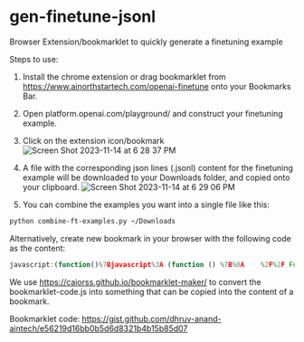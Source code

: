 # gen-finetune-jsonl
Browser Extension/bookmarklet to quickly generate a finetuning example

Steps to use:
1. Install the chrome extension or drag bookmarklet from https://www.ainorthstartech.com/openai-finetune onto your Bookmarks Bar.

2. Open platform.openai.com/playground/ and construct your finetuning example.
3. Click on the extension icon/bookmark
![Screen Shot 2023-11-14 at 6 28 37 PM](https://github.com/AI-Northstar-Tech/gen-finetune-jsonl/assets/105786647/d20686d1-1c52-4b16-b34d-4216fc5821c2)
4. A file with the corresponding json lines (.jsonl) content for the finetuning example will be downloaded to your Downloads folder, and copied onto your clipboard.
![Screen Shot 2023-11-14 at 6 29 06 PM](https://github.com/AI-Northstar-Tech/gen-finetune-jsonl/assets/105786647/6f173d3a-5add-482b-8f74-3e464198776b)
5. You can combine the examples you want into a single file like this:
```bash
python combine-ft-examples.py ~/Downloads
```

Alternatively, create new bookmark in your browser with the following code as the content:
```js
javascript:(function()%7Bjavascript%3A (function () %7B%0A    %2F%2F Function to display a toast message%0A    function showToast(message) %7B%0A        var toast %3D document.createElement('div')%3B%0A        toast.textContent %3D message%3B%0A        Object.assign(toast.style%2C %7B%0A            position%3A 'fixed'%2C%0A            bottom%3A '20px'%2C%0A            left%3A '50%25'%2C%0A            transform%3A 'translateX(-50%25)'%2C%0A            backgroundColor%3A 'black'%2C%0A            color%3A 'white'%2C%0A            padding%3A '10px'%2C%0A            borderRadius%3A '5px'%2C%0A            zIndex%3A '1000'%2C%0A            fontSize%3A '14px'%0A        %7D)%3B%0A        document.body.appendChild(toast)%3B%0A        setTimeout(function () %7B document.body.removeChild(toast)%3B %7D%2C 3000)%3B%0A    %7D%0A%0A    console.log('Checking URL...')%3B%0A    %2F%2F Check the URL%0A    if (window.location.href.startsWith('https%3A%2F%2Fplatform.openai.com%2Fplayground')) %7B%0A        console.log('URL is correct.')%3B%0A        %2F%2F Select the button with XPath%0A        var xpath %3D "%2F%2Fbutton%5Bcontains(.%2C 'View code')%5D"%3B%0A        var viewCodeButton %3D document.evaluate(xpath%2C document%2C null%2C XPathResult.FIRST_ORDERED_NODE_TYPE%2C null).singleNodeValue%3B%0A%0A        if (viewCodeButton) %7B%0A            console.log('View code button found.')%3B%0A            viewCodeButton.click()%3B%0A%0A            setTimeout(function () %7B%0A                var modalContent %3D document.querySelector('.modal-body')%3B%0A                if (modalContent) %7B%0A                    console.log('Modal content found.')%3B%0A                    %2F%2F Select JSON in the dropdown%0A                    var select %3D document.querySelector('.code-sample-select.api-code-lang-select')%3B%0A                    if (select) %7B%0A                        console.log('Dropdown found.')%3B%0A                        select.value %3D 'json'%3B%0A                        var event %3D new Event('change'%2C %7B bubbles%3A true %7D)%3B%0A                        select.dispatchEvent(event)%3B%0A                    %7D%0A%0A                    var text %3D modalContent.innerText%3B%0A                    %2F%2F find first %7B and last %7D%0A                    var jsonPart %3D text.substring(text.indexOf('%7B')%2C text.lastIndexOf('%7D') %2B 1)%3B%0A                    jsonPart %3D JSON.parse(jsonPart)%3B%0A                    %2F%2F stringify the messages array%0A                    var messages %3D JSON.stringify(jsonPart%5B'messages'%5D)%3B%0A                    console.log('messages'%2C messages)%3B%0A                    %2F%2F formattedContent is a JSON object with a messages array as value for the key "messages"%0A                    var formattedContent %3D JSON.stringify(%7B "messages"%3A JSON.parse(messages) %7D)%3B%0A                    %2F%2F minify the JSON%0A                    console.log(JSON.parse(formattedContent))%3B%0A%0A                    var textArea %3D document.createElement('textarea')%3B%0A                    textArea.value %3D formattedContent%3B%0A                    document.body.appendChild(textArea)%3B%0A                    textArea.select()%3B%0A                    navigator.clipboard.writeText(textArea.value)%0A                        .then(() %3D> %7B%0A                            console.log('Content copied to clipboard.')%3B%0A                            document.body.removeChild(textArea)%3B%0A                            showToast('Finetune example was copied to clipboard')%3B%0A                            %2F%2F Dismiss the modal%0A                            var closeButton %3D document.querySelector('.modal-footer button')%3B%0A                            if (closeButton) closeButton.click()%3B%0A%0A                            %2F%2F download a text file with the content%0A                            var element %3D document.createElement('a')%3B%0A                            element.setAttribute('href'%2C 'data%3Atext%2Fplain%3Bcharset%3Dutf-8%2C' %2B encodeURIComponent(formattedContent))%3B%0A                            %2F%2F create a hash for the filename based on the text%0A                            var hash %3D 0%2C i%2C chr%3B%0A                            if (formattedContent.length %3D%3D%3D 0) hash %3D 1%3B%0A                            for (i %3D 0%3B i < formattedContent.length%3B i%2B%2B) %7B%0A                                chr %3D formattedContent.charCodeAt(i)%3B%0A                                hash %3D ((hash << 5) - hash) %2B chr%3B%0A                                hash %7C%3D 0%3B %2F%2F Convert to 32bit integer%0A                            %7D%0A                            element.setAttribute('download'%2C 'openai-ft-example-'%2Bhash%2B'.json')%3B%0A                            element.style.display %3D 'none'%3B%0A                            document.body.appendChild(element)%3B%0A                            element.click()%3B%0A                            document.body.removeChild(element)%3B%0A                        %7D)%0A                        .catch((error) %3D> %7B%0A                            console.error('Failed to copy text%3A '%2C error)%3B%0A                        %7D)%3B%0A                %7D%0A            %7D%2C 1000)%3B%0A        %7D else %7B%0A            showToast('Button with "View Code" not found')%3B%0A        %7D%0A    %7D else %7B%0A        showToast('This bookmarklet only works on https%3A%2F%2Fplatform.openai.com%2Fplayground')%3B%0A    %7D%0A%7D)()%3B%7D)()%3B
```

We use https://caiorss.github.io/bookmarklet-maker/ to convert the bookmarklet-code.js into something that can be copied into the content of a bookmark.

Bookmarklet code: https://gist.github.com/dhruv-anand-aintech/e56219d16bb0b5d6d8321b4b15b85d07
